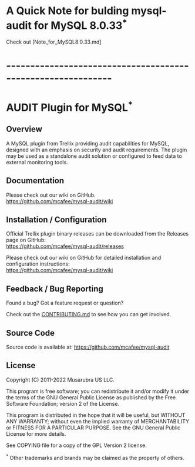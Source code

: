 # A Quick Note for bulding mysql-audit for MySQL 8.0.33<sup>*</sup>

Check out [Note_for_MySQL8.0.33.md]



# ------------------------------------------------------------
# AUDIT Plugin for MySQL<sup>*</sup>


## Overview
A MySQL plugin from Trellix providing audit capabilities for MySQL, 
designed with an emphasis on security and audit requirements. The plugin may be used 
as a standalone audit solution or configured to feed data to external monitoring tools.


## Documentation
Please check out our wiki on GitHub. <br/>
https://github.com/mcafee/mysql-audit/wiki 


## Installation / Configuration
Official Trellix plugin binary releases can be downloaded from the Releases page on GitHub: <br/>
https://github.com/mcafee/mysql-audit/releases

Please check out our wiki on GitHub for detailed installation and configuration instructions: <br/>
https://github.com/mcafee/mysql-audit/wiki 


## Feedback / Bug Reporting
Found a bug? Got a feature request or question?

Check out the [CONTRIBUTING.md](https://github.com/mcafee/mysql-audit/blob/master/CONTRIBUTING.md) to see how you can get involved.


## Source Code
Source code is available at: https://github.com/mcafee/mysql-audit


## License
Copyright (C) 2011-2022 Musarubra US LLC.

This program is free software; you can redistribute it and/or modify it under the terms of the GNU 
General Public License as published by the Free Software Foundation; version 2 of the License.

This program is distributed in the hope that it will be useful, but WITHOUT ANY WARRANTY; 
without even the implied warranty of MERCHANTABILITY or FITNESS FOR A PARTICULAR PURPOSE. 
See the GNU General Public License for more details.

See COPYING file for a copy of the GPL Version 2 license.

<sup>*</sup> Other trademarks and brands may be claimed as the property of others.
